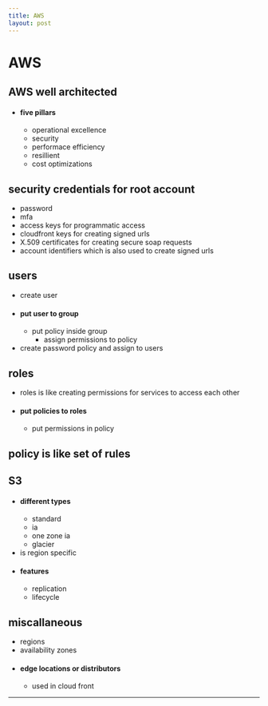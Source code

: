 ```yaml
---
title: AWS
layout: post
---
```

    
# AWS

## AWS well architected 
* #### five pillars 
	* operational excellence 
	* security 
	* performace efficiency 
	* resillient 
	* cost optimizations 

## security credentials for root account 
* password 
* mfa 
* access keys for programmatic access 
* cloudfront keys for creating signed urls 
* X.509 certificates for creating secure soap requests 
* account identifiers which is also used to create signed urls 

## users 
* create user 
* #### put user to group 
	* put policy inside group 
		* assign permissions to policy 
* create password policy and assign to users 

## roles 
* roles is like creating permissions for services to access each other 
* #### put policies to roles 
	* put permissions in policy 

## policy is like set of rules 

## S3 
* #### different types 
	* standard 
	* ia 
	* one zone ia 
	* glacier 
* is region specific 
* #### features 
	* replication 
	* lifecycle 

## miscallaneous 
* regions 
* availability zones 
* #### edge locations or distributors 
	* used in cloud front 

---
